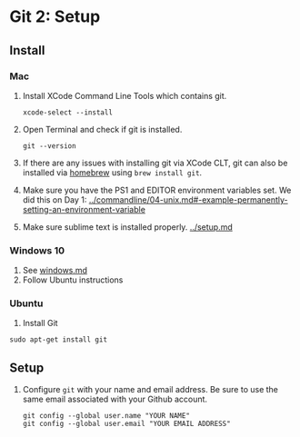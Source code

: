 # Git 2: Setup

## Install

### Mac

1. Install XCode Command Line Tools which contains git.

	```
	xcode-select --install
	```

2. Open Terminal and check if git is installed.

	```
	git --version
	```

3. If there are any issues with installing git via XCode CLT, git can also be installed via [homebrew](https://brew.sh/) using `brew install git`.

4. Make sure you have the PS1 and EDITOR environment variables set. We did this on Day 1: [../commandline/04-unix.md#-example-permanently-setting-an-environment-variable](../commandline/04-unix.md#-example-permanently-setting-an-environment-variable)

5. Make sure sublime text is installed properly. [../setup.md](../setup.md)

### Windows 10

1. See [windows.md](../windows.md)
2. Follow Ubuntu instructions

### Ubuntu

1. Install Git

```
sudo apt-get install git
```

## Setup

1. Configure `git` with your name and email address. Be sure to use the same email associated with your Github account.

	```
	git config --global user.name "YOUR NAME"
	git config --global user.email "YOUR EMAIL ADDRESS"
	```

